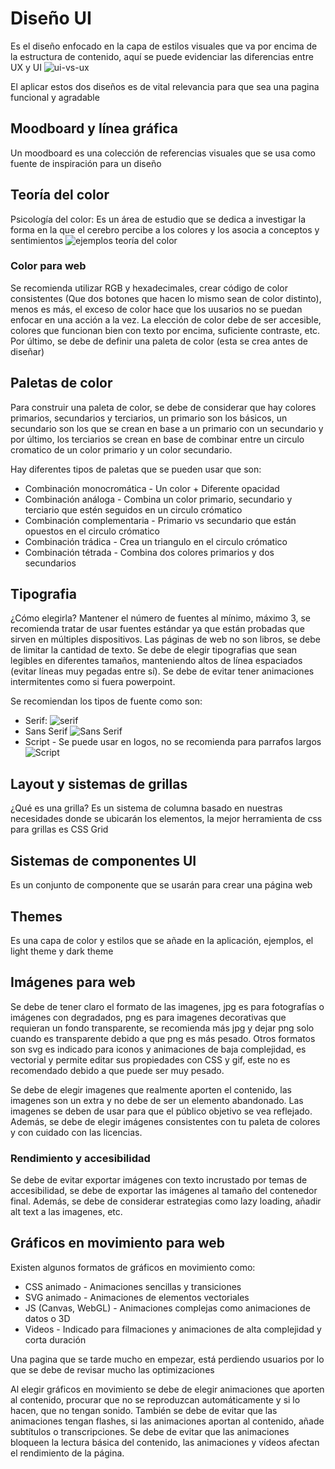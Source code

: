 # Diseño UI

Es el diseño enfocado en la capa de estilos visuales que va por encima de la estructura de contenido, aquí se puede evidenciar las diferencias entre UX y UI
![ui-vs-ux](image.png)

El aplicar estos dos diseños es de vital relevancia para que sea una pagina funcional y agradable

## Moodboard y línea gráfica

Un moodboard es una colección de referencias visuales que se usa como fuente de inspiración para un diseño

## Teoría del color

Psicología del color: Es un área de estudio que se dedica a investigar la forma en la que el cerebro percibe a los colores y los asocia a conceptos y sentimientos
![ejemplos teoría del color](image-1.png)

### Color para web

Se recomienda utilizar RGB y hexadecimales, crear código de color consistentes (Que dos botones que hacen lo mismo sean de color distinto), menos es más, el exceso de color hace que los uusarios no se puedan enfocar en una acción a la vez. La elección de color debe de ser accesible, colores que funcionan bien con texto por encima, suficiente contraste, etc. Por último, se debe de definir una paleta de color (esta se crea antes de diseñar)

## Paletas de color

Para construir una paleta de color, se debe de considerar que hay colores primarios, secundarios y terciarios, un primario son los básicos, un secundario son los que se crean en base a un primario con un secundario y por último, los terciarios se crean en base de combinar entre un circulo cromatico de un color primario y un color secundario.

Hay diferentes tipos de paletas que se pueden usar que son:

- Combinación monocromática - Un color + Diferente opacidad
- Combinación análoga - Combina un color primario, secundario y terciario que estén seguidos en un circulo crómatico
- Combinación complementaria - Primario vs secundario que están opuestos en el circulo crómatico
- Combinación trádica - Crea un triangulo en el circulo crómatico
- Combinación tétrada - Combina dos colores primarios y dos secundarios

## Tipografia

¿Cómo elegirla? Mantener el número de fuentes al mínimo, máximo 3, se recomienda tratar de usar fuentes estándar ya que están probadas que sirven en múltiples dispositivos. Las páginas de web no son libros, se debe de limitar la cantidad de texto. Se debe de elegir tipografias que sean legibles en diferentes tamaños, manteniendo altos de línea espaciados (evitar líneas muy pegadas entre sí). Se debe de evitar tener animaciones intermitentes como si fuera powerpoint.

Se recomiendan los tipos de fuente como son:

- Serif:
  ![serif](image-2.png)
- Sans Serif
  ![Sans Serif](image-3.png)
- Script - Se puede usar en logos, no se recomienda para parrafos largos
  ![Script](image-4.png)

## Layout y sistemas de grillas

¿Qué es una grilla? Es un sistema de columna basado en nuestras necesidades donde se ubicarán los elementos, la mejor herramienta de css para grillas es CSS Grid

## Sistemas de componentes UI

Es un conjunto de componente que se usarán para crear una página web

## Themes

Es una capa de color y estilos que se añade en la aplicación, ejemplos, el light theme y dark theme

## Imágenes para web

Se debe de tener claro el formato de las imagenes, jpg es para fotografías o imágenes con degradados, png es para imagenes decorativas que requieran un fondo transparente, se recomienda más jpg y dejar png solo cuando es transparente debido a que png es más pesado. Otros formatos son svg es indicado para iconos y animaciones de baja complejidad, es vectorial y permite editar sus propiedades con CSS y gif, este no es recomendado debido a que puede ser muy pesado.

Se debe de elegir imagenes que realmente aporten el contenido, las imagenes son un extra y no debe de ser un elemento abandonado. Las imagenes se deben de usar para que el público objetivo se vea reflejado. Además, se debe de elegir imágenes consistentes con tu paleta de colores y con cuidado con las licencias.

### Rendimiento y accesibilidad

Se debe de evitar exportar imágenes con texto incrustado por temas de accesibilidad, se debe de exportar las imágenes al tamaño del contenedor final. Además, se debe de considerar estrategias como lazy loading, añadir alt text a las imagenes, etc.

## Gráficos en movimiento para web

Existen algunos formatos de gráficos en movimiento como:

- CSS animado - Animaciones sencillas y transiciones
- SVG animado - Animaciones de elementos vectoriales
- JS (Canvas, WebGL) - Animaciones complejas como animaciones de datos o 3D
- Videos - Indicado para filmaciones y animaciones de alta complejidad y corta duración

Una pagina que se tarde mucho en empezar, está perdiendo usuarios por lo que se debe de revisar mucho las optimizaciones

Al elegir gráficos en movimiento se debe de elegir animaciones que aporten al contenido, procurar que no se reproduzcan automáticamente y si lo hacen, que no tengan sonido. También se debe de evitar que las animaciones tengan flashes, si las animaciones aportan al contenido, añade subtítulos o transcripciones. Se debe de evitar que las animaciones bloqueen la lectura básica del contenido, las animaciones y vídeos afectan el rendimiento de la página.
